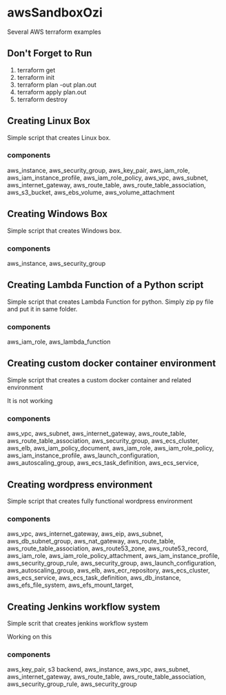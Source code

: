 # awsSandboxOzi
Several AWS terraform examples

## Don't Forget to Run

1. terraform get
2. terraform init
3. terraform plan -out plan.out
4. terraform apply plan.out
5. terraform destroy

## Creating Linux Box
Simple script that creates Linux box.

### components
aws_instance, aws_security_group, aws_key_pair, aws_iam_role, aws_iam_instance_profile, aws_iam_role_policy, aws_vpc, aws_subnet, aws_internet_gateway, aws_route_table, aws_route_table_association, aws_s3_bucket, aws_ebs_volume, aws_volume_attachment

## Creating Windows Box
Simple script that creates Windows box.

### components
aws_instance, aws_security_group

## Creating Lambda Function of a Python script
Simple script that creates Lambda Function for python. Simply zip py file and put it in same folder.

### components
aws_iam_role, aws_lambda_function

## Creating custom docker container environment
Simple script that creates a custom docker container and related environment 

It is not working

### components
aws_vpc, aws_subnet, aws_internet_gateway, aws_route_table, aws_route_table_association, aws_security_group, aws_ecs_cluster, aws_elb, aws_iam_policy_document, aws_iam_role, aws_iam_role_policy, aws_iam_instance_profile, aws_launch_configuration, aws_autoscaling_group, aws_ecs_task_definition, aws_ecs_service, 

## Creating wordpress environment 
Simple script that creates fully functional wordpress environment

### components
aws_vpc, aws_internet_gateway, aws_eip, aws_subnet, aws_db_subnet_group, aws_nat_gateway, aws_route_table, aws_route_table_association, aws_route53_zone, aws_route53_record, aws_iam_role, aws_iam_role_policy_attachment, aws_iam_instance_profile, aws_security_group_rule, aws_security_group, aws_launch_configuration, aws_autoscaling_group, aws_elb, aws_ecr_repository, aws_ecs_cluster, aws_ecs_service, aws_ecs_task_definition, aws_db_instance, aws_efs_file_system, aws_efs_mount_target, 

## Creating Jenkins workflow system
Simple scrit that creates jenkins workflow system

Working on this

### components
aws_key_pair, s3 backend, aws_instance, aws_vpc, aws_subnet, aws_internet_gateway, aws_route_table, aws_route_table_association, aws_security_group_rule, aws_security_group
